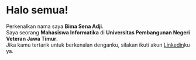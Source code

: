 # Halo semua! 
Perkenalkan nama saya **Bima Sena Adji**.\
Saya seorang **Mahasiswa Informatika** di **Universitas Pembangunan Negeri Veteran Jawa Timur**.\
Jika kamu tertarik untuk berkenalan denganku, silakan ikuti akun [Linkedin](https://www.linkedin.com/in/bimasenaadji/)ku ya.
 
